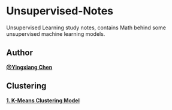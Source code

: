 Unsupervised-Notes
============
Unsupervised Learning study notes, contains Math behind some unsupervised machine learning models.  

Author
------------
[**@Yingxiang Chen**](https://github.com/YC-Coder-Chen)  

Clustering
------------
[**1. K-Means Clustering  Model**](./K-Means.md)   
